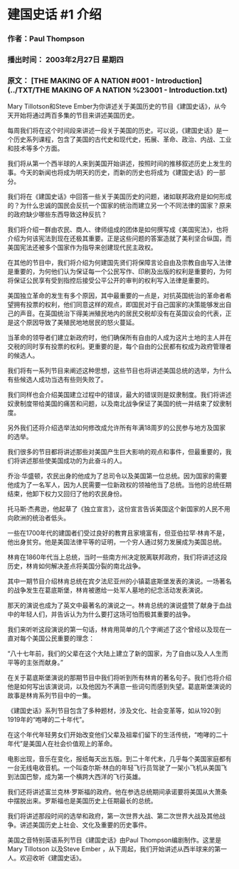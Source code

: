 # 建国史话 #1 介绍

### 作者：Paul Thompson

### 播出时间： 2003年2月27日 星期四

### 原文： [THE MAKING OF A NATION #001 - Introduction](../TXT/THE MAKING OF A NATION %23001 - Introduction.txt)

Mary Tillotson和Steve Ember为你讲述关于美国历史的节目《建国史话》，从今天开始将通过两百多集的节目来讲述美国历史。

每周我们将在这个时间段来讲述一段关于美国的历史。可以说，《建国史话》是一个历史系列课程，包含了美国的古代史和现代史，拓展、革命、政治、内战、工业和技术等多个方面。

我们将从第一个西半球的人来到美国开始讲述，按照时间的推移叙述历史上发生的事。今天的新闻也将成为明天的历史，而新的历史也将成为《建国史话》的一部分。

我们将在《建国史话》中回答一些关于美国历史的问题，诸如联邦政府是如何形成的？为什么忠诚的国民会反抗一个国家的统治而建立另一个不同法律的国家？原来的政府缺少哪些东西导致这种反抗？

我们将介绍一群由农民、商人、律师组成的团体是如何撰写成《美国宪法》，也将介绍为何该宪法到现在还极其重要。正是这些问题的答案造就了美利坚合纵国，而美国宪法还被多个国家作为指导来创建现代民主政权。

在其他的节目中，我们将介绍为何建国先贤们将保障言论自由及宗教自由写入法律是重要的，为何他们认为保证每一个公民写作、印刷及出版的权利是重要的，为何将保证公民享有受到指控后接受公平公开的审判的权利写入法律是重要的。

美国独立革命的发生有多个原因，其中最重要的一点是，对抗英国统治的革命者希望拥有投票的权利，他们同意这样的观点，即国民对于自己国家的决策能够发出自己的声音。在英国统治下得美洲殖民地内的居民交税却没有在英国议会的代表，正是这个原因导致了美殖民地地居民的怒火蔓延。

当革命的领导者们建立新政府时，他们确保所有自由的人成为这片土地的主人并在交税的同时享有投票的权利。更重要的是，每个自由的公民都有权成为政府管理者的候选人。

我们将有一系列节目来阐述这种思想，这些节目也将讲述美国总统的选举，为什么有些候选人成功当选有些则失败了。

我们同样也会介绍美国建立过程中的错误，最大的错误则是奴隶制度。我们将讲述奴隶制度带给美国的痛苦和问题，以及南北战争保证了美国的统一并结束了奴隶制度。

另外我们还将介绍选举法如何修改成允许所有年满18周岁的公民参与地方及国家的选举。

我们很多的节目都将讲述那些对美国产生巨大影响的观点和事件，但最重要的，我们将讲述那些使美国成功的为此奋斗的人。

乔治·华盛顿，农民出身的他成为了总司令以及美国第一位总统。因为国家的需要他成为了一名军人，因为人民需要一位新政权的领袖他当了总统。当他的总统任期结束，他卸下权力又回归了他的农民身份。

托马斯·杰弗逊，他起草了《独立宣言》，这份宣言告诉美国这个新国家的人民不用向欧洲的统治者低头。

一些在1700年代的建国者们受过良好的教育且家境富有，但亚伯拉罕·林肯不是，他出身贫穷。他是美国法律平等的证明，一个穷人通过努力发展成为美国总统。

林肯在1860年代当上总统，当时一些南方州决定脱离联邦政府，我们将讲述这段历史，林肯如何解决差点将美国分裂的南北战争。

其中一期节目介绍林肯总统在宾夕法尼亚州的小镇葛底斯堡发表的演说。一场著名的战争发生在葛底斯堡，林肯被邀给一处军人墓地的纪念活动发表演说。

那天的演说也成为了英文中最著名的演说之一。林肯总统的演说盛赞了献身于血战中的年轻人们，并告诉认为为什么要打这场可怕而极其重要的战争。

我们来听听这段演说的第一句话，林肯用简单的几个字阐述了这个曾经以及现在一直对每个美国公民重要的理念：

“八十七年前，我们的父辈在这个大陆上建立了新的国家，为了自由以及人人生而平等的主张而献身。”

在关于葛底斯堡演说的那期节目中我们将听到所有林肯的著名句子。我们也将介绍他是如何写出该演说词，以及他因为不满意一些词句而感到失望。葛底斯堡演说的故事是林肯系列节目中的一集。

《建国史话》系列节目包含了多种题材，涉及文化、社会变革等，如从1920到1919年的“咆哮的二十年代”。

在这个年代年轻男女们开始改变他们父辈及祖辈们留下的生活传统，“咆哮的二十年代”是美国人在社会价值观上的革命。

电影出现，音乐在变化，报纸每天出五版。到二十年代末，几乎每个美国家庭都有一台无线电收音机。一个叫查尔斯·林白的年轻飞行员驾驶了一架小飞机从美国飞到法国巴黎，成为第一个横跨大西洋的飞行英雄。

我们还将讲述富兰克林·罗斯福的政府。他在参选总统期间承诺要将美国从大萧条中摆脱出来。罗斯福也是美国历史上任期最长的总统。

我们将讲述那段时间的选举和政府，第一次世界大战、第二次世界大战及其他战争。讲述美国历史上社会、文化及重要的历史事件。

美国之音特别英语系列节目《建国史话》由Paul Thompson编剧制作。这里是 Mary Tillotson 以及Steve Ember ，从下周起，我们开始讲述从西半球来的第一人。欢迎收听《建国史话》。
